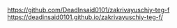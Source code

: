 https://github.com/DeadInsaid0101/zakrivayuschiy-teg-f
https://deadinsaid0101.github.io/zakrivayuschiy-teg-f/